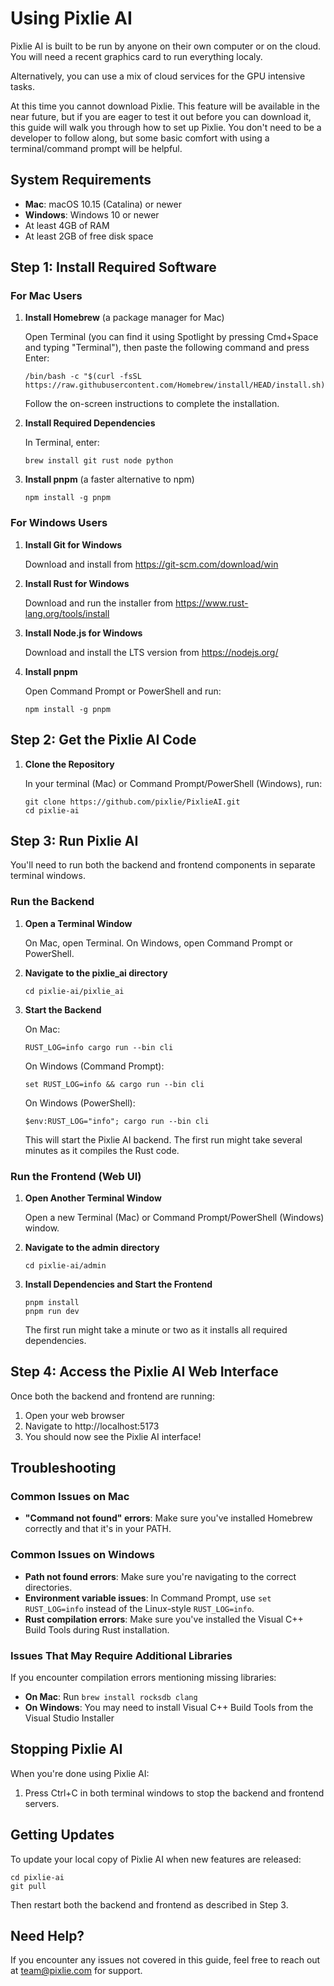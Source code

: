 # Using Pixlie AI
Pixlie AI is built to be run by anyone on their own computer or on the cloud. You will need a recent graphics card to run everything localy.

Alternatively, you can use a mix of cloud services for the GPU intensive tasks.

At this time you cannot download Pixlie. This feature will be available in the near future, but if you are eager to test it out before you can download it, this guide will walk you through how to set up Pixlie. You don't need to be a developer to follow along, but some basic comfort with using a terminal/command prompt will be helpful.

## System Requirements

- **Mac**: macOS 10.15 (Catalina) or newer
- **Windows**: Windows 10 or newer
- At least 4GB of RAM
- At least 2GB of free disk space

## Step 1: Install Required Software

### For Mac Users

1. **Install Homebrew** (a package manager for Mac)
   
   Open Terminal (you can find it using Spotlight by pressing Cmd+Space and typing "Terminal"), then paste the following command and press Enter:

   ```
   /bin/bash -c "$(curl -fsSL https://raw.githubusercontent.com/Homebrew/install/HEAD/install.sh)"
   ```

   Follow the on-screen instructions to complete the installation.

2. **Install Required Dependencies**

   In Terminal, enter:

   ```
   brew install git rust node python
   ```

3. **Install pnpm** (a faster alternative to npm)

   ```
   npm install -g pnpm
   ```

### For Windows Users

1. **Install Git for Windows**
   
   Download and install from https://git-scm.com/download/win

2. **Install Rust for Windows**
   
   Download and run the installer from https://www.rust-lang.org/tools/install

3. **Install Node.js for Windows**
   
   Download and install the LTS version from https://nodejs.org/

4. **Install pnpm**

   Open Command Prompt or PowerShell and run:
   ```
   npm install -g pnpm
   ```

## Step 2: Get the Pixlie AI Code

1. **Clone the Repository**

   In your terminal (Mac) or Command Prompt/PowerShell (Windows), run:

   ```
   git clone https://github.com/pixlie/PixlieAI.git
   cd pixlie-ai
   ```
## Step 3: Run Pixlie AI

You'll need to run both the backend and frontend components in separate terminal windows.

### Run the Backend

1. **Open a Terminal Window**

   On Mac, open Terminal. On Windows, open Command Prompt or PowerShell.

2. **Navigate to the pixlie_ai directory**

   ```
   cd pixlie-ai/pixlie_ai
   ```

3. **Start the Backend**

   On Mac:
   ```
   RUST_LOG=info cargo run --bin cli
   ```

   On Windows (Command Prompt):
   ```
   set RUST_LOG=info && cargo run --bin cli
   ```

   On Windows (PowerShell):
   ```
   $env:RUST_LOG="info"; cargo run --bin cli
   ```

   This will start the Pixlie AI backend. The first run might take several minutes as it compiles the Rust code.

### Run the Frontend (Web UI)

1. **Open Another Terminal Window**

   Open a new Terminal (Mac) or Command Prompt/PowerShell (Windows) window.

2. **Navigate to the admin directory**

   ```
   cd pixlie-ai/admin
   ```

3. **Install Dependencies and Start the Frontend**

   ```
   pnpm install
   pnpm run dev
   ```

   The first run might take a minute or two as it installs all required dependencies.

## Step 4: Access the Pixlie AI Web Interface

Once both the backend and frontend are running:

1. Open your web browser
2. Navigate to http://localhost:5173
3. You should now see the Pixlie AI interface!

## Troubleshooting

### Common Issues on Mac

- **"Command not found" errors**: Make sure you've installed Homebrew correctly and that it's in your PATH.

### Common Issues on Windows

- **Path not found errors**: Make sure you're navigating to the correct directories.
- **Environment variable issues**: In Command Prompt, use `set RUST_LOG=info` instead of the Linux-style `RUST_LOG=info`.
- **Rust compilation errors**: Make sure you've installed the Visual C++ Build Tools during Rust installation.

### Issues That May Require Additional Libraries

If you encounter compilation errors mentioning missing libraries:

- **On Mac**: Run `brew install rocksdb clang`
- **On Windows**: You may need to install Visual C++ Build Tools from the Visual Studio Installer

## Stopping Pixlie AI

When you're done using Pixlie AI:

1. Press Ctrl+C in both terminal windows to stop the backend and frontend servers.

## Getting Updates

To update your local copy of Pixlie AI when new features are released:

```
cd pixlie-ai
git pull
```

Then restart both the backend and frontend as described in Step 3.

## Need Help?

If you encounter any issues not covered in this guide, feel free to reach out at team@pixlie.com for support.
